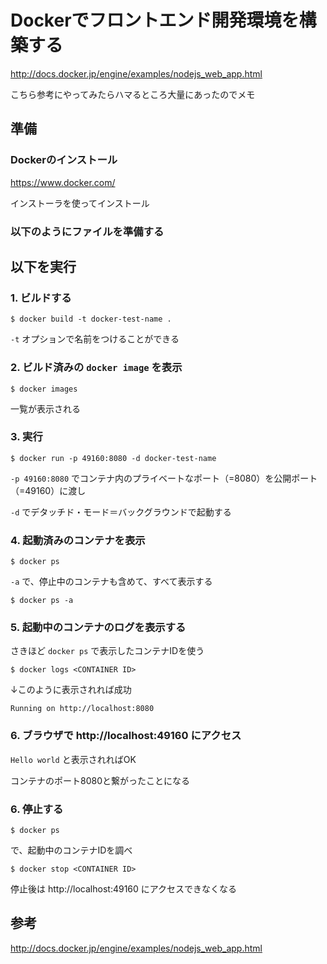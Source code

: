 # Dockerでフロントエンド開発環境を構築する

http://docs.docker.jp/engine/examples/nodejs_web_app.html

こちら参考にやってみたらハマるところ大量にあったのでメモ

## 準備

### Dockerのインストール

https://www.docker.com/

インストーラを使ってインストール

### 以下のようにファイルを準備する



## 以下を実行

### 1. ビルドする

```
$ docker build -t docker-test-name . 
```

`-t` オプションで名前をつけることができる

### 2. ビルド済みの `docker image` を表示

```
$ docker images
```

一覧が表示される

### 3. 実行

```
$ docker run -p 49160:8080 -d docker-test-name
```

`-p 49160:8080` でコンテナ内のプライベートなポート（=8080）を公開ポート（=49160）に渡し

`-d` でデタッチド・モード＝バックグラウンドで起動する

### 4. 起動済みのコンテナを表示

```
$ docker ps
```

`-a` で、停止中のコンテナも含めて、すべて表示する

```
$ docker ps -a
```

### 5. 起動中のコンテナのログを表示する

さきほど `docker ps` で表示したコンテナIDを使う

```
$ docker logs <CONTAINER ID>
```

↓このように表示されれば成功

```
Running on http://localhost:8080
``` 


### 6. ブラウザで http://localhost:49160 にアクセス

`Hello world` と表示されればOK

コンテナのポート8080と繋がったことになる

### 6. 停止する

```
$ docker ps
```

で、起動中のコンテナIDを調べ

```
$ docker stop <CONTAINER ID>
```

停止後は http://localhost:49160 にアクセスできなくなる





## 参考

http://docs.docker.jp/engine/examples/nodejs_web_app.html
